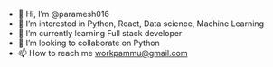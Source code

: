 - 👋 Hi, I’m @paramesh016
- 👀 I’m interested in Python, React, Data science, Machine Learning
- 🌱 I’m currently learning Full stack developer
- 💞️ I’m looking to collaborate on Python
- 📫 How to reach me workpammu@gmail.com

<!---
paramesh016/paramesh016 is a ✨ special ✨ repository because its `README.md` (this file) appears on your GitHub profile.
You can click the Preview link to take a look at your changes.
--->
